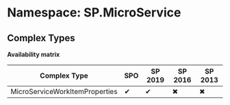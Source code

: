 # Namespace: SP.MicroService

## Complex Types

**Availability matrix**

Complex Type | SPO | SP 2019 | SP 2016 | SP 2013
----------|-----|---------|---------|--------
MicroServiceWorkItemProperties | ✔ | ✔ | ✖ | ✖
